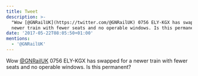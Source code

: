 ```yaml
---
title: Tweet
description: >-
  "Wow [@GNRailUK](https://twitter.com/@GNRailUK) 0756 ELY-KGX has swapped for a
  newer train with fewer seats and no operable windows. Is this permanent?"
date: '2017-05-22T08:05:50+01:00'
mentions:
  - '@GNRailUK'
---
```

Wow [@GNRailUK](https://twitter.com/@GNRailUK) 0756 ELY-KGX has swapped for a newer train with fewer seats and no operable windows. Is this permanent?
